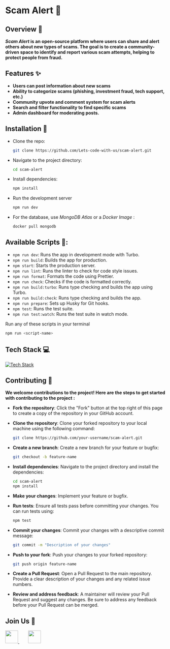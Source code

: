 # Scam Alert :rotating_light:

## Overview :mag_right:

**_Scam Alert_ is an open-source platform where users can share and alert others about new types of scams. The goal is to create a community-driven space to identify and report various scam attempts, helping to protect people from fraud.**

## Features :sparkles:

- **Users can post information about new scams**
- **Ability to categorize scams (phishing, investment fraud, tech support, etc.)**
- **Community upvote and comment system for scam alerts**
- **Search and filter functionality to find specific scams**
- **Admin dashboard for moderating posts.**

## Installation :wrench:

- Clone the repo:

  ```bash
  git clone https://github.com/Lets-code-with-us/scam-alert.git
  ```

- Navigate to the project directory:

  ```bash
  cd scam-alert
  ```

- Install dependencies:

  ```bash
  npm install
  ```

- Run the development server

  ```bash
  npm run dev
  ```

- For the database, use _MongoDB Atlas_ or a _Docker Image_ :

  ```bash
  docker pull mongodb
  ```

## Available Scripts 📜:

- `npm run dev`: Runs the app in development mode with Turbo.
- `npm run build`: Builds the app for production.
- `npm start`: Starts the production server.
- `npm run lint`: Runs the linter to check for code style issues.
- `npm run format`: Formats the code using Prettier.
- `npm run check`: Checks if the code is formatted correctly.
- `npm run build:turbo`: Runs type checking and builds the app using Turbo.
- `npm run build:check`: Runs type checking and builds the app.
- `npm run prepare`: Sets up Husky for Git hooks.
- `npm test`: Runs the test suite.
- `npm run test:watch`: Runs the test suite in watch mode.

Run any of these scripts in your terminal
```bash
npm run <script-name>
```

## Tech Stack :computer:

[![Tech Stack](https://skillicons.dev/icons?i=next,mongo,nodejs,tailwind,vercel,git,github,devto,docker&theme=dark)](https://skillicons.dev)

## Contributing :handshake:

**We welcome contributions to the project! Here are the steps to get started with contributing to the project :**

- **Fork the repository**: Click the "Fork" button at the top right of this page to create a copy of the repository in your GitHub account.

- **Clone the repository**: Clone your forked repository to your local machine using the following command:

  ```bash
  git clone https://github.com/your-username/scam-alert.git
  ```

- **Create a new branch**: Create a new branch for your feature or bugfix:

  ```bash
  git checkout -b feature-name
  ```

- **Install dependencies**: Navigate to the project directory and install the dependencies:

  ```bash
  cd scam-alert
  npm install
  ```

- **Make your changes**: Implement your feature or bugfix.

- **Run tests**: Ensure all tests pass before committing your changes. You can run tests using:

  ```bash
  npm test
  ```

- **Commit your changes**: Commit your changes with a descriptive commit message:

  ```bash
  git commit -m "Description of your changes"
  ```

- **Push to your fork**: Push your changes to your forked repository:
  ```bash
  git push origin feature-name
  ```
- **Create a Pull Request**: Open a Pull Request to the main repository. Provide a clear description of your changes and any related issue numbers.

- **Review and address feedback**: A maintainer will review your Pull Request and suggest any changes. Be sure to address any feedback before your Pull Request can be merged.

## Join Us :raised_hands:

<a href="https://join.slack.com/t/scamsite/shared_invite/zt-2sczqqw0z-iLiImzEmuqrrYRTMUNzapA">
	<img height="40" src="https://cdn.jsdelivr.net/gh/devicons/devicon@latest/icons/slack/slack-original.svg" />
</a>
&nbsp;&nbsp;&nbsp;&nbsp;&nbsp;&nbsp;
<a href="https://www.linkedin.com/in/shubham-paul-5a3a8a21b/">
	<img height="40" src="https://cdn.jsdelivr.net/gh/devicons/devicon@latest/icons/linkedin/linkedin-original.svg" />
</a>
